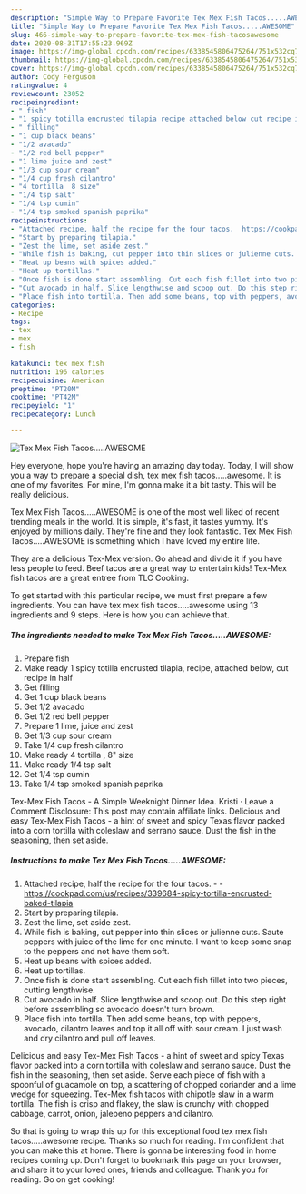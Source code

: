 ```yaml
---
description: "Simple Way to Prepare Favorite Tex Mex Fish Tacos.....AWESOME"
title: "Simple Way to Prepare Favorite Tex Mex Fish Tacos.....AWESOME"
slug: 466-simple-way-to-prepare-favorite-tex-mex-fish-tacosawesome
date: 2020-08-31T17:55:23.969Z
image: https://img-global.cpcdn.com/recipes/6338545806475264/751x532cq70/tex-mex-fish-tacosawesome-recipe-main-photo.jpg
thumbnail: https://img-global.cpcdn.com/recipes/6338545806475264/751x532cq70/tex-mex-fish-tacosawesome-recipe-main-photo.jpg
cover: https://img-global.cpcdn.com/recipes/6338545806475264/751x532cq70/tex-mex-fish-tacosawesome-recipe-main-photo.jpg
author: Cody Ferguson
ratingvalue: 4
reviewcount: 23052
recipeingredient:
- " fish"
- "1 spicy totilla encrusted tilapia recipe attached below cut recipe in half"
- " filling"
- "1 cup black beans"
- "1/2 avacado"
- "1/2 red bell pepper"
- "1 lime juice and zest"
- "1/3 cup sour cream"
- "1/4 cup fresh cilantro"
- "4 tortilla  8 size"
- "1/4 tsp salt"
- "1/4 tsp cumin"
- "1/4 tsp smoked spanish paprika"
recipeinstructions:
- "Attached recipe, half the recipe for the four tacos.  https://cookpad.com/us/recipes/339684-spicy-tortilla-encrusted-baked-tilapia"
- "Start by preparing tilapia."
- "Zest the lime, set aside zest."
- "While fish is baking, cut pepper into thin slices or julienne cuts. Saute peppers with juice of the lime for one minute. I want to keep some snap to the peppers and not have them soft."
- "Heat up beans with spices added."
- "Heat up tortillas."
- "Once fish is done start assembling. Cut each fish fillet into two pieces, cutting lengthwise."
- "Cut avocado in half. Slice lengthwise and scoop out. Do this step right before assembling so avocado doesn&#39;t turn brown."
- "Place fish into tortilla. Then add some beans, top with peppers, avocado, cilantro leaves and top it all off with sour cream. I just wash and dry cilantro and pull off leaves."
categories:
- Recipe
tags:
- tex
- mex
- fish

katakunci: tex mex fish 
nutrition: 196 calories
recipecuisine: American
preptime: "PT20M"
cooktime: "PT42M"
recipeyield: "1"
recipecategory: Lunch

---
```



![Tex Mex Fish Tacos.....AWESOME](https://img-global.cpcdn.com/recipes/6338545806475264/751x532cq70/tex-mex-fish-tacosawesome-recipe-main-photo.jpg)

Hey everyone, hope you're having an amazing day today. Today, I will show you a way to prepare a special dish, tex mex fish tacos.....awesome. It is one of my favorites. For mine, I'm gonna make it a bit tasty. This will be really delicious.

Tex Mex Fish Tacos.....AWESOME is one of the most well liked of recent trending meals in the world. It is simple, it's fast, it tastes yummy. It's enjoyed by millions daily. They're fine and they look fantastic. Tex Mex Fish Tacos.....AWESOME is something which I have loved my entire life.

They are a delicious Tex-Mex version. Go ahead and divide it if you have less people to feed. Beef tacos are a great way to entertain kids! Tex-Mex fish tacos are a great entree from TLC Cooking.


To get started with this particular recipe, we must first prepare a few ingredients. You can have tex mex fish tacos.....awesome using 13 ingredients and 9 steps. Here is how you can achieve that.

<!--inarticleads1-->

##### The ingredients needed to make Tex Mex Fish Tacos.....AWESOME:

1. Prepare  fish
1. Make ready 1 spicy totilla encrusted tilapia, recipe, attached below, cut recipe in half
1. Get  filling
1. Get 1 cup black beans
1. Get 1/2 avacado
1. Get 1/2 red bell pepper
1. Prepare 1 lime, juice and zest
1. Get 1/3 cup sour cream
1. Take 1/4 cup fresh cilantro
1. Make ready 4 tortilla , 8&#34; size
1. Make ready 1/4 tsp salt
1. Get 1/4 tsp cumin
1. Take 1/4 tsp smoked spanish paprika


Tex-Mex Fish Tacos - A Simple Weeknight Dinner Idea. Kristi · Leave a Comment Disclosure: This post may contain affiliate links. Delicious and easy Tex-Mex Fish Tacos - a hint of sweet and spicy Texas flavor packed into a corn tortilla with coleslaw and serrano sauce. Dust the fish in the seasoning, then set aside. 

<!--inarticleads2-->

##### Instructions to make Tex Mex Fish Tacos.....AWESOME:

1. Attached recipe, half the recipe for the four tacos. -  - https://cookpad.com/us/recipes/339684-spicy-tortilla-encrusted-baked-tilapia
1. Start by preparing tilapia.
1. Zest the lime, set aside zest.
1. While fish is baking, cut pepper into thin slices or julienne cuts. Saute peppers with juice of the lime for one minute. I want to keep some snap to the peppers and not have them soft.
1. Heat up beans with spices added.
1. Heat up tortillas.
1. Once fish is done start assembling. Cut each fish fillet into two pieces, cutting lengthwise.
1. Cut avocado in half. Slice lengthwise and scoop out. Do this step right before assembling so avocado doesn&#39;t turn brown.
1. Place fish into tortilla. Then add some beans, top with peppers, avocado, cilantro leaves and top it all off with sour cream. I just wash and dry cilantro and pull off leaves.


Delicious and easy Tex-Mex Fish Tacos - a hint of sweet and spicy Texas flavor packed into a corn tortilla with coleslaw and serrano sauce. Dust the fish in the seasoning, then set aside. Serve each piece of fish with a spoonful of guacamole on top, a scattering of chopped coriander and a lime wedge for squeezing. Tex-Mex fish tacos with chipotle slaw in a warm tortilla. The fish is crisp and flakey, the slaw is crunchy with chopped cabbage, carrot, onion, jalepeno peppers and cilantro. 

So that is going to wrap this up for this exceptional food tex mex fish tacos.....awesome recipe. Thanks so much for reading. I'm confident that you can make this at home. There is gonna be interesting food in home recipes coming up. Don't forget to bookmark this page on your browser, and share it to your loved ones, friends and colleague. Thank you for reading. Go on get cooking!

